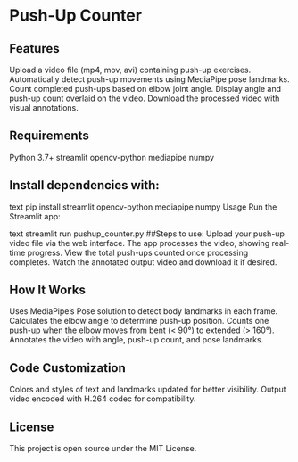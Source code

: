 # Push-Up Counter
## Features
Upload a video file (mp4, mov, avi) containing push-up exercises.
Automatically detect push-up movements using MediaPipe pose landmarks.
Count completed push-ups based on elbow joint angle.
Display angle and push-up count overlaid on the video.
Download the processed video with visual annotations.

## Requirements
Python 3.7+
streamlit
opencv-python
mediapipe
numpy

## Install dependencies with:
text
pip install streamlit opencv-python mediapipe numpy
Usage
Run the Streamlit app:

text
streamlit run pushup_counter.py
##Steps to use:
Upload your push-up video file via the web interface.
The app processes the video, showing real-time progress.
View the total push-ups counted once processing completes.
Watch the annotated output video and download it if desired.

## How It Works
Uses MediaPipe’s Pose solution to detect body landmarks in each frame.
Calculates the elbow angle to determine push-up position.
Counts one push-up when the elbow moves from bent (< 90°) to extended (> 160°).
Annotates the video with angle, push-up count, and pose landmarks.

## Code Customization
Colors and styles of text and landmarks updated for better visibility.
Output video encoded with H.264 codec for compatibility.

## License
This project is open source under the MIT License.
